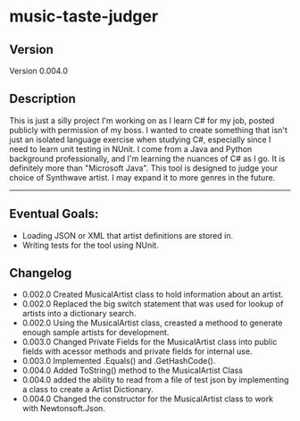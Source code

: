 # music-taste-judger

## Version
Version 0.004.0
## Description
This is just a silly project I'm working on as I learn C# for my job, posted publicly with permission of my boss. 
I wanted to create something that isn't just an isolated language exercise when studying C#, especially since I need to learn unit testing in NUnit.
I come from a Java and Python background professionally, and I'm learning the nuances of C# as I go. It is definitely more than "Microsoft Java".
This tool is designed to judge your choice of Synthwave artist. I may expand it to more genres in the future.

***
## Eventual Goals:
- Loading JSON or XML that artist definitions are stored in.
- Writing tests for the tool using NUnit.

## Changelog
- 0.002.0 Created MusicalArtist class to hold information about an artist.
- 0.002.0 Replaced the big switch statement that was used for lookup of artists into a dictionary search.
- 0.002.0 Using the MusicalArtist class, creasted a methood to generate enough sample artists for development.
- 0.003.0 Changed Private Fields for the MusicalArtist class into public fields with acessor methods and private fields for internal use.
- 0.003.0 Implemented .Equals() and .GetHashCode().
- 0.004.0 Added ToString() method to the MusicalArtist Class
- 0.004.0 added the ability to read from a file of test json by implementing a class to create a Artist Dictionary.
- 0.004.0 Changed the constructor for the MusicalArtist class to work with Newtonsoft.Json.